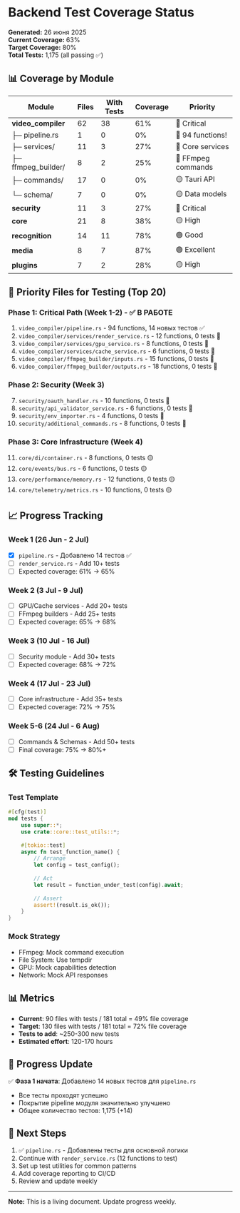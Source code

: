 # Backend Test Coverage Status

**Generated:** 26 июня 2025  
**Current Coverage:** 63%  
**Target Coverage:** 80%  
**Total Tests:** 1,175 (all passing ✅)

## 📊 Coverage by Module

| Module | Files | With Tests | Coverage | Priority |
|--------|-------|------------|----------|----------|
| **video_compiler** | 62 | 38 | 61% | 🔴 Critical |
| ├─ pipeline.rs | 1 | 0 | 0% | 🔴 94 functions! |
| ├─ services/ | 11 | 3 | 27% | 🔴 Core services |
| ├─ ffmpeg_builder/ | 8 | 2 | 25% | 🔴 FFmpeg commands |
| ├─ commands/ | 17 | 0 | 0% | 🟡 Tauri API |
| └─ schema/ | 7 | 0 | 0% | 🟡 Data models |
| **security** | 11 | 3 | 27% | 🔴 Critical |
| **core** | 21 | 8 | 38% | 🟡 High |
| **recognition** | 14 | 11 | 78% | 🟢 Good |
| **media** | 8 | 7 | 87% | 🟢 Excellent |
| **plugins** | 7 | 2 | 28% | 🟡 High |

## 🎯 Priority Files for Testing (Top 20)

### Phase 1: Critical Path (Week 1-2) - ✅ В РАБОТЕ
1. `video_compiler/pipeline.rs` - 94 functions, 14 новых тестов ✅
2. `video_compiler/services/render_service.rs` - 12 functions, 0 tests 🔴
3. `video_compiler/services/gpu_service.rs` - 8 functions, 0 tests 🔴
4. `video_compiler/services/cache_service.rs` - 6 functions, 0 tests 🔴
5. `video_compiler/ffmpeg_builder/inputs.rs` - 15 functions, 0 tests 🔴
6. `video_compiler/ffmpeg_builder/outputs.rs` - 18 functions, 0 tests 🔴

### Phase 2: Security (Week 3)
7. `security/oauth_handler.rs` - 10 functions, 0 tests 🔴
8. `security/api_validator_service.rs` - 6 functions, 0 tests 🔴
9. `security/env_importer.rs` - 4 functions, 0 tests 🔴
10. `security/additional_commands.rs` - 8 functions, 0 tests 🔴

### Phase 3: Core Infrastructure (Week 4)
11. `core/di/container.rs` - 8 functions, 0 tests 🟡
12. `core/events/bus.rs` - 6 functions, 0 tests 🟡
13. `core/performance/memory.rs` - 12 functions, 0 tests 🟡
14. `core/telemetry/metrics.rs` - 10 functions, 0 tests 🟡

## 📈 Progress Tracking

### Week 1 (26 Jun - 2 Jul)
- [x] `pipeline.rs` - Добавлено 14 тестов ✅
- [ ] `render_service.rs` - Add 10+ tests
- [ ] Expected coverage: 61% → 65%

### Week 2 (3 Jul - 9 Jul)
- [ ] GPU/Cache services - Add 20+ tests
- [ ] FFmpeg builders - Add 25+ tests
- [ ] Expected coverage: 65% → 68%

### Week 3 (10 Jul - 16 Jul)
- [ ] Security module - Add 30+ tests
- [ ] Expected coverage: 68% → 72%

### Week 4 (17 Jul - 23 Jul)
- [ ] Core infrastructure - Add 35+ tests
- [ ] Expected coverage: 72% → 75%

### Week 5-6 (24 Jul - 6 Aug)
- [ ] Commands & Schemas - Add 50+ tests
- [ ] Final coverage: 75% → 80%+

## 🛠️ Testing Guidelines

### Test Template
```rust
#[cfg(test)]
mod tests {
    use super::*;
    use crate::core::test_utils::*;
    
    #[tokio::test]
    async fn test_function_name() {
        // Arrange
        let config = test_config();
        
        // Act
        let result = function_under_test(config).await;
        
        // Assert
        assert!(result.is_ok());
    }
}
```

### Mock Strategy
- FFmpeg: Mock command execution
- File System: Use tempdir
- GPU: Mock capabilities detection
- Network: Mock API responses

## 📊 Metrics

- **Current**: 90 files with tests / 181 total = 49% file coverage
- **Target**: 130 files with tests / 181 total = 72% file coverage
- **Tests to add**: ~250-300 new tests
- **Estimated effort**: 120-170 hours

## 🚀 Progress Update

✅ **Фаза 1 начата**: Добавлено 14 новых тестов для `pipeline.rs` 
- Все тесты проходят успешно
- Покрытие pipeline модуля значительно улучшено
- Общее количество тестов: 1,175 (+14)

## 🚀 Next Steps

1. ✅ `pipeline.rs` - Добавлены тесты для основной логики
2. Continue with `render_service.rs` (12 functions to test)
3. Set up test utilities for common patterns
4. Add coverage reporting to CI/CD
5. Review and update weekly

---

**Note:** This is a living document. Update progress weekly.